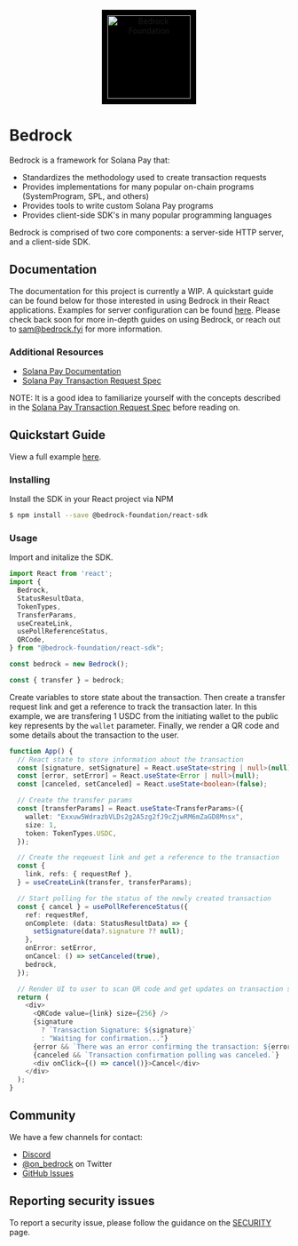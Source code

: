 <p align="center">
  <a href="https://bedrock.fyi">
    <img alt="Bedrock Foundation" src="https://storage.googleapis.com/bedrock-platform-assets-production-mainnet/brand/bedrock-logo.png" style="background: black; padding: 10px" width="150" />
  </a>
</p>

# Bedrock
Bedrock is a framework for Solana Pay that:

- Standardizes the methodology used to create transaction requests
- Provides implementations for many popular on-chain programs (SystemProgram, SPL, and others)
- Provides tools to write custom Solana Pay programs
- Provides client-side SDK's in many popular programming languages

Bedrock is comprised of two core components: a server-side HTTP server, and a client-side SDK. 

## Documentation
The documentation for this project is currently a WIP. A quickstart guide can be found below for those interested in using Bedrock in their React applications. Examples for server configuration can be found [here](https://github.com/bedrock-foundation/bedrock/tree/master/packages/example/express). Please check back soon for more in-depth guides on using Bedrock, or reach out to sam@bedrock.fyi for more information.

### Additional Resources

- [Solana Pay Documentation](https://docs.solanapay.com/)
- [Solana Pay Transaction Request Spec](https://github.com/solana-labs/solana-pay/blob/master/SPEC.md#specification-transaction-request)

NOTE: It is a good idea to familiarize yourself with the concepts described in the [Solana Pay Transaction Request Spec](https://github.com/solana-labs/solana-pay/blob/master/SPEC.md#specification-transaction-request) before reading on.


## Quickstart Guide
View a full example [here](https://github.com/bedrock-foundation/bedrock/tree/master/packages/example/create-react-app).

### Installing

Install the SDK in your React project via NPM
```bash
$ npm install --save @bedrock-foundation/react-sdk
```

### Usage
Import and initalize the SDK.
```ts
import React from 'react';
import {
  Bedrock,
  StatusResultData,
  TokenTypes,
  TransferParams,
  useCreateLink,
  usePollReferenceStatus,
  QRCode,
} from "@bedrock-foundation/react-sdk";

const bedrock = new Bedrock();

const { transfer } = bedrock;
```
Create variables to store state about the transaction. Then create a transfer request link and get a reference to track the transaction later. In this example, we are transfering 1 USDC from the initiating wallet to the public key represents by the `wallet` parameter. Finally, we render a QR code and some details about the transaction to the user.
```.ts
function App() {
  // React state to store information about the transaction
  const [signature, setSignature] = React.useState<string | null>(null);
  const [error, setError] = React.useState<Error | null>(null);
  const [canceled, setCanceled] = React.useState<boolean>(false);

  // Create the transfer params
  const [transferParams] = React.useState<TransferParams>({
    wallet: "Exxuw5WdrazbVLDs2g2A5zg2fJ9cZjwRM6mZaGD8Mnsx",
    size: 1,
    token: TokenTypes.USDC,
  });

  // Create the reqeuest link and get a reference to the transaction
  const {
    link, refs: { requestRef },
  } = useCreateLink(transfer, transferParams);

  // Start polling for the status of the newly created transaction
  const { cancel } = usePollReferenceStatus({
    ref: requestRef,
    onComplete: (data: StatusResultData) => {
      setSignature(data?.signature ?? null);
    },
    onError: setError,
    onCancel: () => setCanceled(true),
    bedrock,
  });

  // Render UI to user to scan QR code and get updates on transaction status
  return (
    <div>
      <QRCode value={link} size={256} />
      {signature
        ? `Transaction Signature: ${signature}`
        : "Waiting for confirmation..."}
      {error && `There was an error confirming the transaction: ${error}`}
      {canceled && `Transaction confirmation polling was canceled.`}
      <div onClick={() => cancel()}>Cancel</div>
    </div>
  );
}
```

## Community

We have a few channels for contact:

- [Discord](https://discord.gg/9vSSv9tyud)
- [@on_bedrock](https://twitter.com/on_bedrock) on Twitter
- [GitHub Issues](https://github.com/bedrock-foundation/bedrock/issues)


## Reporting security issues

To report a security issue, please follow the guidance on the [SECURITY](SECURITY.md) page.
